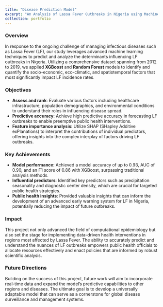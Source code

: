```yaml
---
title: "Disease Prediction Model"
excerpt: "An Analysis of Lassa Fever Outbreaks in Nigeria using Machine Learning Models and Shapley Values<br/><img src='/images/shap.png'>"
collection: portfolio
---
```


### Overview

In response to the ongoing challenge of managing infectious diseases such as Lassa Fever (LF), our study leverages advanced machine learning techniques to predict and analyze the determinants influencing LF outbreaks in Nigeria. Utilizing a comprehensive dataset spanning from 2012 to 2019, we applied **XGBoost** and **Random Forest** models to identify and quantify the socio-economic, eco-climatic, and spatiotemporal factors that most significantly impact LF incidence rates.

### Objectives

- **Assess and rank**: Evaluate various factors including healthcare infrastructure, population demographics, and environmental conditions to understand their roles in influencing disease spread.
- **Predictive accuracy**: Achieve high predictive accuracy in forecasting LF outbreaks to enable preemptive public health interventions.
- **Feature importance analysis**: Utilize SHAP (SHapley Additive exPlanations) to interpret the contributions of individual predictors, offering insights into the complex interplay of factors driving LF outbreaks.

### Key Achievements

- **Model performance**: Achieved a model accuracy of up to 0.93, AUC of 0.90, and an F1 score of 0.86 with XGBoost, surpassing traditional analysis methods.
- **Influential predictors**: Identified key predictors such as precipitation seasonality and diagnostic center density, which are crucial for targeted public health strategies.
- **Public health insights**: Provided valuable insights that can inform the development of an advanced early warning system for LF in Nigeria, potentially reducing the impact of future outbreaks.

### Impact

This project not only advanced the field of computational epidemiology but also set the stage for implementing data-driven health interventions in regions most affected by Lassa Fever. The ability to accurately predict and understand the nuances of LF outbreaks empowers public health officials to allocate resources effectively and enact policies that are informed by robust scientific analysis.

### Future Directions

Building on the success of this project, future work will aim to incorporate real-time data and expand the model’s predictive capabilities to other regions and diseases. The ultimate goal is to develop a universally adaptable model that can serve as a cornerstone for global disease surveillance and management systems.
